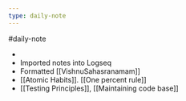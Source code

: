 ```yaml
---
type: daily-note
---
```


#daily-note

-
- Imported notes into Logseq
- Formatted [[VishnuSahasranamam]]
- [[Atomic Habits]]. [[One percent rule]]
- [[Testing Principles]], [[Maintaining code base]]